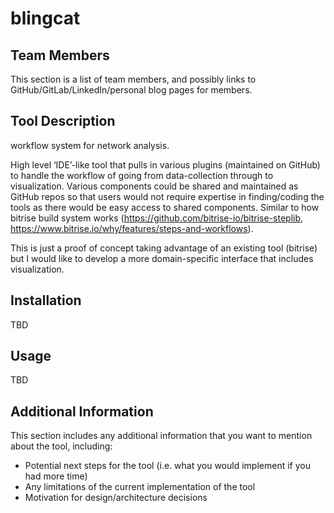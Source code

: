 # blingcat

## Team Members
This section is a list of team members, and possibly links to GitHub/GitLab/LinkedIn/personal blog pages for members.

## Tool Description
workflow system for network analysis. 

High level ‘IDE’-like tool that pulls in various plugins (maintained on GitHub) to handle the workflow of going from data-collection through to visualization. Various components could be shared and maintained as GitHub repos so that users would not require expertise in finding/coding the tools as there would be easy access to shared components. Similar to how bitrise build system works (https://github.com/bitrise-io/bitrise-steplib, https://www.bitrise.io/why/features/steps-and-workflows).

This is just a proof of concept taking advantage of an existing tool (bitrise) but I would like to develop a more domain-specific interface that includes visualization. 

## Installation
TBD
## Usage
TBD

## Additional Information
This section includes any additional information that you want to mention about the tool, including:
- Potential next steps for the tool (i.e. what you would implement if you had more time)
- Any limitations of the current implementation of the tool
- Motivation for design/architecture decisions
